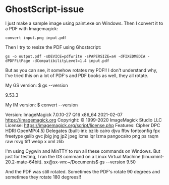 # GhostScript-issue
I just make a sample image using paint.exe on Windows.
Then I convert it to a PDF with Imagemagick:

```convert input.png input.pdf```

Then I try to resize the PDF using Ghostscript:

```gs -o output.pdf -sDEVICE=pdfwrite -sPAPERSIZE=a4 -dFIXEDMEDIA -dPDFFitPage -dCompatibilityLevel=1.4 input.pdf```

But as you can see, it somehow rotates my PDF!! I don't understand why, I've tried this on a lot of PDF's and PDF books as well, they all rotate.

My GS version:
$ gs --version

9.53.3

My IM version:
$ convert --version

Version: ImageMagick 7.0.10-27 Q16 x86_64 2021-02-07 https://imagemagick.org
Copyright: © 1999-2020 ImageMagick Studio LLC
License: https://imagemagick.org/script/license.php
Features: Cipher DPC HDRI OpenMP(4.5)
Delegates (built-in): bzlib cairo djvu fftw fontconfig fpx freetype gslib gvc jbig jng jp2 jpeg lcms lqr lzma pangocairo png ps raqm raw rsvg tiff webp x xml zlib

I'm using Cygwin and MinTTY to run all these commands on Windows.
But just for testing, I ran the GS command on a Linux Virtual Machine (linuxmint-20.2-mate-64bit).
sx@sx-vm:~/Documents$ gs --version
9.50

And the PDF was still rotated.
Sometimes the PDF's rotate 90 degrees and sometimes they rotate 180 degrees!!
